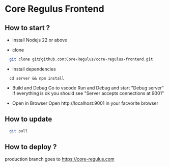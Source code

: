 # Core Regulus Frontend
## How to start ?

* Install Nodejs 22 or above

* clone 
```bash
  git clone git@github.com:Core-Regulus/core-regulus-frontend.git
```

* Install dependencies
```
  cd server && npm install
```

* Build and Debug
  Go to vscode Run and Debug and start "Debug server"
  If everything is ok you should see "Server accepts connections at 9001"

* Open in Browser
  Open http://localhost:9001 in your facvorite browser

## How to update
```bash
  git pull
```

## How to deploy ?
  production branch goes to https://core-regulus.com

